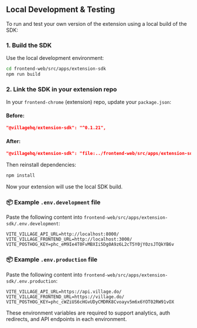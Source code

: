 ## Local Development & Testing

To run and test your own version of the extension using a local build of the SDK:

### 1. Build the SDK

Use the local development environment:

```bash
cd frontend-web/src/apps/extension-sdk
npm run build
```

### 2. Link the SDK in your extension repo

In your `frontend-chrome` (extension) repo, update your `package.json`:

#### Before:

```json
"@villagehq/extension-sdk": "^0.1.21",
```

#### After:

```json
"@villagehq/extension-sdk": "file:../frontend-web/src/apps/extension-sdk",
```

Then reinstall dependencies:

```bash
npm install
```

Now your extension will use the local SDK build.

### 📦 Example `.env.development` file

Paste the following content into `frontend-web/src/apps/extension-sdk/.env.development`:

```dotenv
VITE_VILLAGE_API_URL=http://localhost:8000/
VITE_VILLAGE_FRONTEND_URL=http://localhost:3000/
VITE_POSTHOG_KEY=phc_eM9Ie4T0FvMBXIi5Dg0A9z6L2cT5Y0jY0zsJTQkYB6v
```

### 📦 Example `.env.production` file

Paste the following content into `frontend-web/src/apps/extension-sdk/.env.production`:

```dotenv
VITE_VILLAGE_API_URL=https://api.village.do/
VITE_VILLAGE_FRONTEND_URL=https://village.do/
VITE_POSTHOG_KEY=phc_cWZiUS6cHGvUDyCMDRK8Cvoayv5m6x6YOT02RW91vOX
```

These environment variables are required to support analytics, auth redirects, and API endpoints in each environment.
